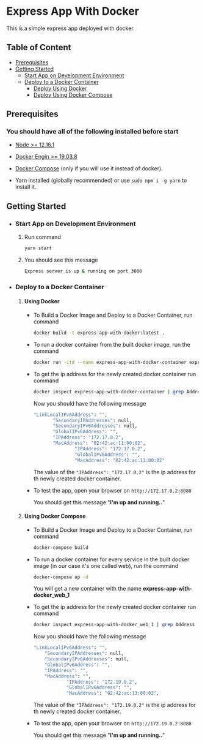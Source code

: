 # Express App With Docker

This is a simple express app deployed with docker.

## Table of Content

- [Prerequisites](#prerequisites)
- [Getting Started](#getting-started)
  - [Start App on Development Environment](#start-app-on-development-environment)
  - [Deploy to a Docker Container](#deploy-to-a-docker-container)
    - [Deploy Using Docker](#using-docker)
    - [Deploy Using Docker Compose](#using-docker-compose)

## Prerequisites

### You should have all of the following installed before start

- [Node >= 12.16.1](https://nodejs.org/en/)

- [Docker Engin >= 19.03.8](https://docs.docker.com/install/)

- [Docker Compose](https://docs.docker.com/compose/install/) (only if you will use it instead of docker).

- Yarn installed (globally recommended) or use `sudo npm i -g yarn` to install it.

## Getting Started

- ### Start App on Development Environment

  1. Run command

     ```bash
     yarn start
     ```

  2. You should see this message
     ```bash
     Express server is up & running on port 3000
     ```

- ### Deploy to a Docker Container

  1. #### Using Docker

     - To Build a Docker Image and Deploy to a Docker Container, run command

       ```bash
       docker build -t express-app-with-docker:latest .
       ```

     - To run a docker container from the built docker image, run the command
        ```bash
        docker run -itd --name express-app-with-docker-container express-app-with-docker:latest
        ```

     - To get the ip address for the newly created docker container run command
  
        ```bash
        docker inspect express-app-with-docker-container | grep Address
        ```
  
        Now you should have the following message
  
        ```bash
        "LinkLocalIPv6Address": "",
               "SecondaryIPAddresses": null,
               "SecondaryIPv6Addresses": null,
               "GlobalIPv6Address": "",
               "IPAddress": "172.17.0.2",
               "MacAddress": "02:42:ac:11:00:02",
                       "IPAddress": "172.17.0.2",
                       "GlobalIPv6Address": "",
                       "MacAddress": "02:42:ac:11:00:02"
        ```
  
        The value of the `"IPAddress": "172.17.0.2"` is the ip address for th  newly created docker container.
  
     - To test the app, open your browser on `http://172.17.0.2:8080`
  
        You should get this message "<b>I'm up and running..</b>" 

   2. #### Using Docker Compose
      
      - To Build a Docker Image and Deploy to a Docker Container, run command

        ```bash
        docker-compose build
        ```
      
      - To run a docker container for every service in the built docker image (in our case it's one called web), run the command
        ```bash
        docker-compose up -d
        ```
        You will get a new container with the name <b>express-app-with-docker_web_1</b>
      
      - To get the ip address for the newly created docker container run command
  
        ```bash
        docker inspect express-app-with-docker_web_1 | grep Address
        ```
  
        Now you should have the following message
  
        ```bash
        "LinkLocalIPv6Address": "",
            "SecondaryIPAddresses": null,
            "SecondaryIPv6Addresses": null,
            "GlobalIPv6Address": "",
            "IPAddress": "",
            "MacAddress": "",
                    "IPAddress": "172.19.0.2",
                    "GlobalIPv6Address": "",
                    "MacAddress": "02:42:ac:13:00:02",
        ```
  
        The value of the `"IPAddress": "172.19.0.2"` is the ip address for th  newly created docker container.

      - To test the app, open your browser on `http://172.19.0.2:8080`
  
        You should get this message "<b>I'm up and running..</b>"